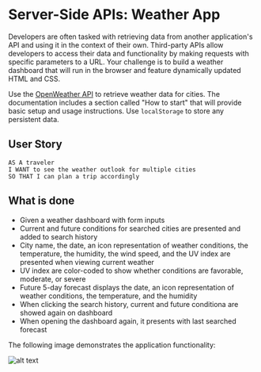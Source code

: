 # Server-Side APIs: Weather App

Developers are often tasked with retrieving data from another application's API and using it in the context of their own. Third-party APIs allow developers to access their data and functionality by making requests with specific parameters to a URL. Your challenge is to build a weather dashboard that will run in the browser and feature dynamically updated HTML and CSS.


Use the [OpenWeather API](https://openweathermap.org/api) to retrieve weather data for cities. The documentation includes a section called "How to start" that will provide basic setup and usage instructions. Use `localStorage` to store any persistent data.

## User Story

```
AS A traveler
I WANT to see the weather outlook for multiple cities
SO THAT I can plan a trip accordingly
```

## What is done
* Given a weather dashboard with form inputs
* Current and future conditions for searched cities are presented and added to search history
* City name, the date, an icon representation of weather conditions, the temperature, the humidity, the wind speed, and the UV index are presented when viewing current weather
* UV index are color-coded to show whether conditions are favorable, moderate, or severe
* Future 5-day forecast displays the date, an icon representation of weather conditions, the temperature, and the humidity
* When clicking the search history, current and future conditiona are showed again on dashboard
* When opening the dashboard again, it presents with last searched forecast


The following image demonstrates the application functionality:

![alt text](.Assets/Screen.png)

